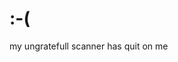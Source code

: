 <!--
  id: 271
  date: 2003-09-12
  modified: 2014-08-15
  slug: 271
  type: post
  excerpt: <p>my ungratefull scanner has quit on me</p>
  categories: uncategorized
  tags: rant
  inCv: 
  inPortfolio: 
  dateFrom: 
  dateTo: 
-->

# :-(

<p>my ungratefull scanner has quit on me</p>
